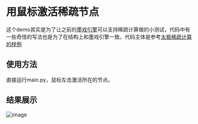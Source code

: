 # 用鼠标激活稀疏节点
这个demo其实是为了让之前的[墨戏引擎](https://github.com/Vineyo/Taichi-Moxi)可以支持稀疏计算做的小测试，代码中有一些奇怪的写法也是为了在结构上和墨戏引擎一致。代码主体是参考[太极稀疏计算的样例](https://github.com/taichi-dev/taichi/blob/master/examples/features/sparse/taichi_sparse.py)

## 使用方法
直接运行main.py，鼠标左击激活所在的节点。

## 结果展示
![image](https://user-images.githubusercontent.com/41120222/137504073-f4f18697-314c-4648-bcb9-6f6cc2341cb4.png)
